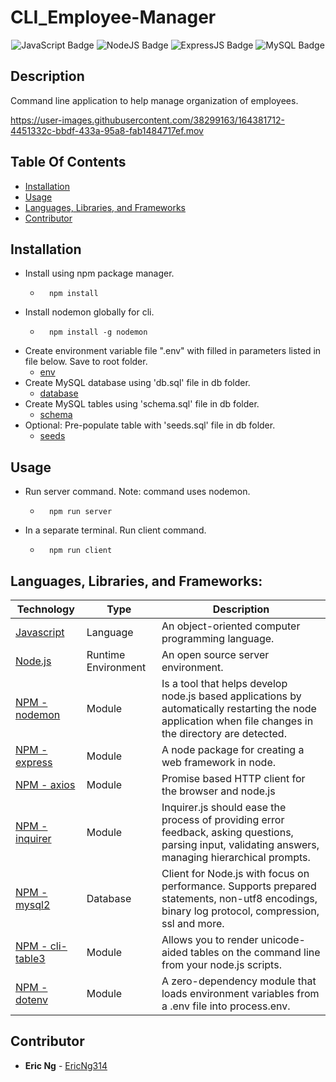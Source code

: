 # CLI_Employee-Manager

<div align="center">
 <img src="https://img.shields.io/badge/JavaScript-323330?style=flat&logo=javascript&logoColor=F7DF1E" alt="JavaScript Badge"/>
 <img src="https://img.shields.io/badge/Node.js-43853D?style=flat&logo=node.js&logoColor=white" alt="NodeJS Badge"/>
 <img src="https://img.shields.io/badge/Express.js-white?style=flat&logo=express&logoColor=black" alt="ExpressJS Badge"/>
 <img src="https://img.shields.io/badge/MySQL-00000F?style=flat&logo=mysql&logoColor=white" alt="MySQL Badge"/>
</div>

## Description
Command line application to help manage organization of employees.


https://user-images.githubusercontent.com/38299163/164381712-4451332c-bbdf-433a-95a8-fab1484717ef.mov


## Table Of Contents
 - [Installation](#installation) 
 - [Usage](#usage) 
 - [Languages, Libraries, and Frameworks](#languages)
 - [Contributor](#contributor)

## Installation
 - Install using npm package manager. 
    - ```
        npm install
        ``` 
 - Install nodemon globally for cli.
    - ```
        npm install -g nodemon
        ``` 
 - Create environment variable file ".env" with filled in parameters listed in file below. Save to root folder.
    - [env](./.env.EXAMPLE)
 - Create MySQL database using 'db.sql' file in db folder.
    - [database](./db/db.sql)
 - Create MySQL tables using 'schema.sql' file in db folder.
    - [schema](./db/schema.sql)
 - Optional: Pre-populate table with 'seeds.sql' file in db folder.
    - [seeds](./db/seeds.sql)

## Usage
 - Run server command. Note: command uses nodemon.
    - ```
        npm run server
        ``` 
 - In a separate terminal. Run client command.
    - ```
        npm run client
        ``` 

<div id='languages'></div>

## **Languages, Libraries, and Frameworks:**

| Technology | Type | Description |
| ----------- | ----- | -------- |
| [Javascript](https://www.javascript.com/) | Language | An object-oriented computer programming language. |
| [Node.js](https://nodejs.org/en/) | Runtime Environment | An open source server environment. |
| [NPM - nodemon](https://www.npmjs.com/package/nodemon) | Module | Is a tool that helps develop node.js based applications by automatically restarting the node application when file changes in the directory are detected. |
| [NPM - express](https://www.npmjs.com/package/express) | Module | A node package for creating a web framework in node. |
| [NPM - axios](https://www.npmjs.com/package/axios) | Module | Promise based HTTP client for the browser and node.js |
| [NPM - inquirer](https://www.npmjs.com/package/inquirer) | Module | Inquirer.js should ease the process of providing error feedback, asking questions, parsing input, validating answers, managing hierarchical prompts. |
| [NPM - mysql2](https://www.npmjs.com/package/mysql2) | Database | Client for Node.js with focus on performance. Supports prepared statements, non-utf8 encodings, binary log protocol, compression, ssl and more. |
| [NPM - cli-table3](https://www.npmjs.com/package/cli-table3) | Module | Allows you to render unicode-aided tables on the command line from your node.js scripts. |
| [NPM - dotenv](https://www.npmjs.com/package/cli-table3) | Module | A zero-dependency module that loads environment variables from a .env file into process.env. |



## Contributor
 - **Eric Ng**  - [EricNg314](https://github.com/EricNg314) 
